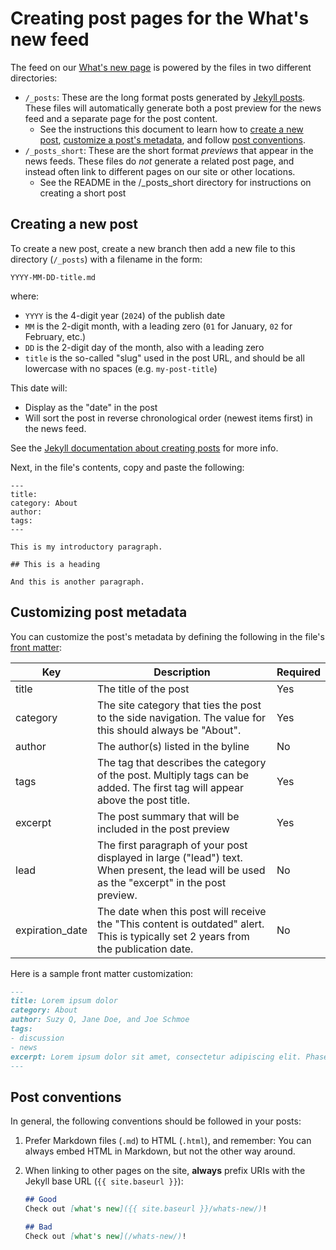 # Creating post pages for the What's new feed

The feed on our [What's new page](https://designsystem.digital.gov/about/whats-new/) is powered by the files in two different directories:
- `/_posts`: These are the long format posts generated by [Jekyll posts](https://jekyllrb.com/docs/posts/). These files will automatically generate both a post preview for the news feed and a separate page for the post content.
  - See the instructions this document to learn how to [create a new post](#creating-a-new-post), [customize a post's metadata](#customizing-post-metadata), and follow [post conventions](#post-conventions).
- `/_posts_short`: These are the short format _previews_ that appear in the news feeds. These files do _not_ generate a related post page, and instead often link to different pages on our site or other locations.
  - See the README in the /_posts_short directory for instructions on creating a short post

## Creating a new post

To create a new post, create a new branch then add a new file to this directory (`/_posts`) with a filename in the form:

```
YYYY-MM-DD-title.md
```

where:

- `YYYY` is the 4-digit year (`2024`) of the publish date
- `MM` is the 2-digit month, with a leading zero (`01` for January, `02` for February, etc.)
- `DD` is the 2-digit day of the month, also with a leading zero
- `title` is the so-called "slug" used in the post URL, and should be all lowercase with no spaces (e.g. `my-post-title`)

This date will:
- Display as the "date" in the post
- Will sort the post in reverse chronological order (newest items first) in the news feed.

See the [Jekyll documentation about creating posts](https://jekyllrb.com/docs/posts/#creating-post-files) for more info.

Next, in the file's contents, copy and paste the following:

```
---
title:
category: About
author:
tags:
---

This is my introductory paragraph.

## This is a heading

And this is another paragraph.
```

## Customizing post metadata

You can customize the post's metadata by defining the following in the file's [front matter](https://jekyllrb.com/docs/front-matter/):

| Key | Description | Required |
|--------|--------|--------|
| title | The title of the post | Yes |
| category | The site category that ties the post to the side navigation. The value for this should always be "About". | Yes|
| author | The author(s) listed in the byline | No |
| tags | The tag that describes the category of the post. Multiply tags can be added. The first tag will appear above the post title. | Yes |
| excerpt | The post summary that will be included in the post preview | Yes |
| lead | The first paragraph of your post displayed in large ("lead") text. When present, the lead will be used as the "excerpt" in the post preview. | No |
| expiration_date | The date when this post will receive the "This content is outdated" alert. This is typically set 2 years from the publication date. | No |

Here is a sample front matter customization:

```md
---
title: Lorem ipsum dolor
category: About
author: Suzy Q, Jane Doe, and Joe Schmoe
tags:
- discussion
- news
excerpt: Lorem ipsum dolor sit amet, consectetur adipiscing elit. Phasellus egestas sed felis eget sodales.
---
```

## Post conventions

In general, the following conventions should be followed in your posts:

1. Prefer Markdown files (`.md`) to HTML (`.html`), and remember: You can always embed HTML in Markdown, but not the other way around.

1. When linking to other pages on the site, **always** prefix URIs with the Jekyll base URL (`{{ site.baseurl }}`):

    ```md
    ## Good
    Check out [what's new]({{ site.baseurl }}/whats-new/)!

    ## Bad
    Check out [what's new](/whats-new/)!
